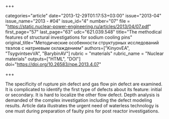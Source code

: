 +++

categories="article"
date="2013-12-29T01:17:53+03:00"
issue="2013-04"
issue_name="2013 - #04"
issue_id="4"
number="07"
file = "https://static.nuclear-power-engineering.ru/articles/2013/04/07.pdf"
first_page="57"
last_page="63"
udc="621.039.548"
title="The methodical features of structural investigations for sodium cooling pins"
original_title="Методические особенности структурных исследований твэлов с натриевым охлаждением"
authors=["KinyovEA", "TsygvintsevVA", "BarybinAV"]
rubric = "materials"
rubric_name = "Nuclear materials"
outputs=["HTML", "DOI"]
doi="https://doi.org/10.26583/npe.2013.4.07"

+++

The specificity of rupture pin defect and gas flow pin defect are examined. It is complicated to identify the first type of defects about its feature: initial or secondary. It is hard to localize the other flow defect. Depth analysis is demanded of the complex investigation including the defect modeling results. Article data illustrates the urgent need of waterless technology is one must during preparation of faulty pins for post reactor investigations.